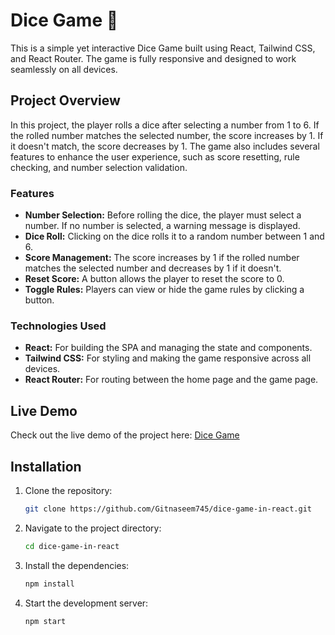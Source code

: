 # Dice Game 🎲

This is a simple yet interactive Dice Game built using React, Tailwind CSS, and React Router. The game is fully responsive and designed to work seamlessly on all devices.

## Project Overview

In this project, the player rolls a dice after selecting a number from 1 to 6. If the rolled number matches the selected number, the score increases by 1. If it doesn't match, the score decreases by 1. The game also includes several features to enhance the user experience, such as score resetting, rule checking, and number selection validation.

### Features

- **Number Selection:** Before rolling the dice, the player must select a number. If no number is selected, a warning message is displayed.
- **Dice Roll:** Clicking on the dice rolls it to a random number between 1 and 6.
- **Score Management:** The score increases by 1 if the rolled number matches the selected number and decreases by 1 if it doesn't.
- **Reset Score:** A button allows the player to reset the score to 0.
- **Toggle Rules:** Players can view or hide the game rules by clicking a button.

### Technologies Used

- **React:** For building the SPA and managing the state and components.
- **Tailwind CSS:** For styling and making the game responsive across all devices.
- **React Router:** For routing between the home page and the game page.

## Live Demo


Check out the live demo of the project here: [Dice Game](https://dice-game-in-react.vercel.app/)


## Installation

1. Clone the repository:
   ```bash
   git clone https://github.com/Gitnaseem745/dice-game-in-react.git
2. Navigate to the project directory:
   ```bash
   cd dice-game-in-react
3. Install the dependencies:
   ```bash
   npm install

4. Start the development server:
   ```bash
   npm start
